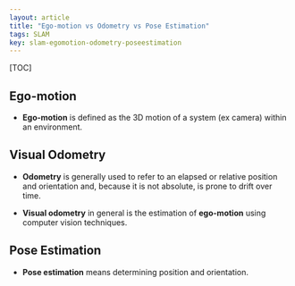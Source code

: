 ```yaml
---
layout: article
title: "Ego-motion vs Odometry vs Pose Estimation"
tags: SLAM
key: slam-egomotion-odometry-poseestimation
---
```


[TOC]

## Ego-motion

* **Ego-motion** is defined as the 3D motion of a system (ex camera) within an environment.

## Visual Odometry

* **Odometry** is generally used to refer to an elapsed or relative position and orientation and, because it is not absolute, is prone to drift over time.

* **Visual odometry** in general is the estimation of **ego-motion** using computer vision techniques.

## Pose Estimation

* **Pose estimation** means determining position and orientation.
